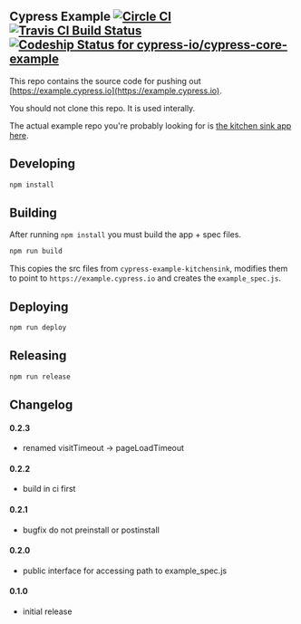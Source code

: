 ## Cypress Example [![Circle CI](https://circleci.com/gh/cypress-io/cypress-core-example.svg?style=svg)](https://circleci.com/gh/cypress-io/cypress-core-example) [![Travis CI Build Status](https://travis-ci.org/cypress-io/cypress-core-example.svg?branch=master)](https://travis-ci.org/cypress-io/cypress-core-example) [ ![Codeship Status for cypress-io/cypress-core-example](https://codeship.com/projects/63b71ec0-c850-0133-987c-12caa2fab171/status?branch=master)](https://codeship.com/projects/139291)

This repo contains the source code for pushing out [https://example.cypress.io](https://example.cypress.io).

You should not clone this repo. It is used interally.

The actual example repo you're probably looking for is [the kitchen sink app here](https://github.com/cypress-io/cypress-example-kitchensink).

## Developing

```bash
npm install
```

## Building

After running `npm install` you must build the app + spec files.

```bash
npm run build
```

This copies the src files from `cypress-example-kitchensink`, modifies them to point to `https://example.cypress.io` and creates the `example_spec.js`.

## Deploying

```bash
npm run deploy
```

## Releasing

```bash
npm run release
```

## Changelog

#### 0.2.3
- renamed visitTimeout -> pageLoadTimeout

#### 0.2.2
- build in ci first

#### 0.2.1
- bugfix do not preinstall or postinstall

#### 0.2.0
- public interface for accessing path to example_spec.js

#### 0.1.0
- initial release
